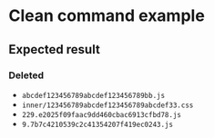 # Clean command example

## Expected result

### Deleted

* `abcdef123456789abcdef123456789bb.js`
* `inner/123456789abcdef123456789abcdef33.css`
* `229.e2025f09faac9dd460cbac6913cfbd78.js`
* `9.7b7c4210539c2c41354207f419ec0243.js`
